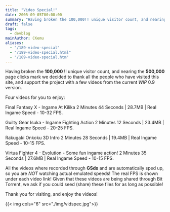 ```yaml
---
title: "Video Special!"
date: 2005-09-05T00:00:00
summary: "Having broken the 100,000!! unique visitor count, and nearing the 500,000 page clicks mark we decided to thank all the people who have visited this site"
draft: false
tags:
  - devblog
mainAuthor: CKemu
aliases:
  - "/189-video-special"
  - "/189-video-special.html"
  - "/189-video-special.htm"
---
```



Having broken the **100,000** !! unique visitor count, and nearing the
**500,000** page clicks mark we decided to thank all the people who have
visited this site, and support the project with a few videos from the
current *WIP* 0.9 version.

<!-- TODO - legacy find videos -->

Four videos for you to enjoy:

Final Fantasy X - Ingame At Kilika
2 Minutes 44 Seconds | 28.7MB | Real Ingame Speed - 10-32 FPS.

Guilty Gear Isuka - Ingame Fighting Action
2 Minutes 12 Seconds | 23.4MB | Real Ingame Speed - 20-25 FPS.

Rakugaki Onkoku 3D Intro
2 Minutes 28 Seconds | 19.4MB | Real Ingame Speed - 10-15 FPS.

Virtua Fighter 4 - Evolution - Some fun ingame action!
2 Minutes 35 Seconds | 27.6MB | Real Ingame Speed - 10-15 FPS.

All the videos where recorded through **GSdx**
and are automatically sped up, so you are *NOT* watching actual emulated
speeds! The real FPS is shown under each video link! Given that these
videos are being shared through Bit Torrent, we ask if you could seed
(share) these files for as long as possible!

Thank you for visiting, and enjoy the videos!

{{< img cols="6" src="./img/vidspec.jpg">}}
